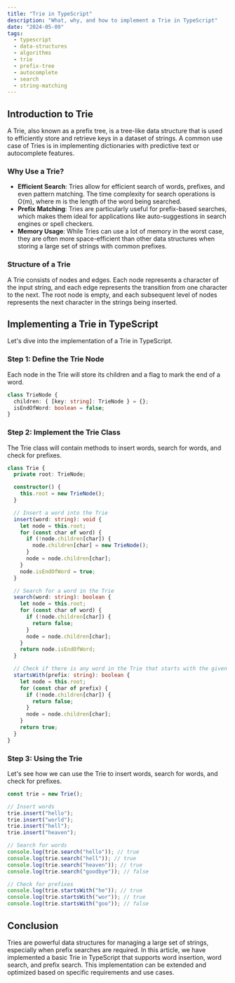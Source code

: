 ```yaml
---
title: "Trie in TypeScript"
description: "What, why, and how to implement a Trie in TypeScript"
date: "2024-05-09"
tags:
  - typescript
  - data-structures
  - algorithms
  - trie
  - prefix-tree
  - autocomplete
  - search
  - string-matching
---
```


## Introduction to Trie

A Trie, also known as a prefix tree, is a tree-like data structure that is used to efficiently store and retrieve keys in a dataset of strings. A common use case of Tries is in implementing dictionaries with predictive text or autocomplete features.

### Why Use a Trie?

- **Efficient Search**: Tries allow for efficient search of words, prefixes, and even pattern matching. The time complexity for search operations is O(m), where m is the length of the word being searched.
- **Prefix Matching**: Tries are particularly useful for prefix-based searches, which makes them ideal for applications like auto-suggestions in search engines or spell checkers.
- **Memory Usage**: While Tries can use a lot of memory in the worst case, they are often more space-efficient than other data structures when storing a large set of strings with common prefixes.

### Structure of a Trie

A Trie consists of nodes and edges. Each node represents a character of the input string, and each edge represents the transition from one character to the next. The root node is empty, and each subsequent level of nodes represents the next character in the strings being inserted.

## Implementing a Trie in TypeScript

Let's dive into the implementation of a Trie in TypeScript.

### Step 1: Define the Trie Node

Each node in the Trie will store its children and a flag to mark the end of a word.

```typescript
class TrieNode {
  children: { [key: string]: TrieNode } = {};
  isEndOfWord: boolean = false;
}
```

### Step 2: Implement the Trie Class

The Trie class will contain methods to insert words, search for words, and check for prefixes.

```typescript
class Trie {
  private root: TrieNode;

  constructor() {
    this.root = new TrieNode();
  }

  // Insert a word into the Trie
  insert(word: string): void {
    let node = this.root;
    for (const char of word) {
      if (!node.children[char]) {
        node.children[char] = new TrieNode();
      }
      node = node.children[char];
    }
    node.isEndOfWord = true;
  }

  // Search for a word in the Trie
  search(word: string): boolean {
    let node = this.root;
    for (const char of word) {
      if (!node.children[char]) {
        return false;
      }
      node = node.children[char];
    }
    return node.isEndOfWord;
  }

  // Check if there is any word in the Trie that starts with the given prefix
  startsWith(prefix: string): boolean {
    let node = this.root;
    for (const char of prefix) {
      if (!node.children[char]) {
        return false;
      }
      node = node.children[char];
    }
    return true;
  }
}
```

### Step 3: Using the Trie

Let's see how we can use the Trie to insert words, search for words, and check for prefixes.

```typescript
const trie = new Trie();

// Insert words
trie.insert("hello");
trie.insert("world");
trie.insert("hell");
trie.insert("heaven");

// Search for words
console.log(trie.search("hello")); // true
console.log(trie.search("hell")); // true
console.log(trie.search("heaven")); // true
console.log(trie.search("goodbye")); // false

// Check for prefixes
console.log(trie.startsWith("he")); // true
console.log(trie.startsWith("wor")); // true
console.log(trie.startsWith("goo")); // false
```

## Conclusion

Tries are powerful data structures for managing a large set of strings, especially when prefix searches are required. In this article, we have implemented a basic Trie in TypeScript that supports word insertion, word search, and prefix search. This implementation can be extended and optimized based on specific requirements and use cases.
